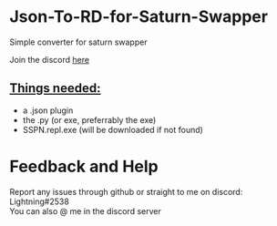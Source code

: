 # Json-To-RD-for-Saturn-Swapper

<p>Simple converter for saturn swapper</p>

Join the discord <a href="https://discord.gg/saturnswapper">here</a>



<h2><u>Things needed:</u></h2>

<ul>
  <li>a .json plugin</li>
  <li>the .py (or exe, preferrably the exe)</li>
  <li>SSPN.repl.exe (will be downloaded if not found)</li>
</ul>



# Feedback and Help
<p>Report any issues through github or straight to me on discord: Lightning#2538 </br> You can also @ me in the discord server</p>
